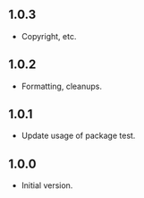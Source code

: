 ## 1.0.3

- Copyright, etc.

## 1.0.2

- Formatting, cleanups.

## 1.0.1

- Update usage of package test.

## 1.0.0

- Initial version.
